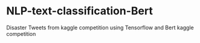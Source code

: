 # NLP-text-classification-Bert
Disaster Tweets from kaggle competition using Tensorflow and Bert
kaggle competition
